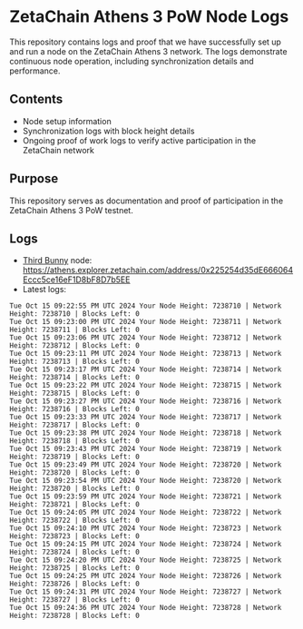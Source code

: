 # ZetaChain Athens 3 PoW Node Logs
This repository contains logs and proof that we have successfully set up and run a node on the ZetaChain Athens 3 network. The logs demonstrate continuous node operation, including synchronization details and performance.

## Contents
- Node setup information
- Synchronization logs with block height details
- Ongoing proof of work logs to verify active participation in the ZetaChain network

## Purpose
This repository serves as documentation and proof of participation in the ZetaChain Athens 3 PoW testnet.

## Logs

- [Third Bunny](https://thirdbunny.xyz/) node: https://athens.explorer.zetachain.com/address/0x225254d35dE666064Eccc5ce16eF1D8bF8D7b5EE
- Latest logs:
```
Tue Oct 15 09:22:55 PM UTC 2024 Your Node Height: 7238710 | Network Height: 7238710 | Blocks Left: 0
Tue Oct 15 09:23:00 PM UTC 2024 Your Node Height: 7238711 | Network Height: 7238711 | Blocks Left: 0
Tue Oct 15 09:23:06 PM UTC 2024 Your Node Height: 7238712 | Network Height: 7238712 | Blocks Left: 0
Tue Oct 15 09:23:11 PM UTC 2024 Your Node Height: 7238713 | Network Height: 7238713 | Blocks Left: 0
Tue Oct 15 09:23:17 PM UTC 2024 Your Node Height: 7238714 | Network Height: 7238714 | Blocks Left: 0
Tue Oct 15 09:23:22 PM UTC 2024 Your Node Height: 7238715 | Network Height: 7238715 | Blocks Left: 0
Tue Oct 15 09:23:27 PM UTC 2024 Your Node Height: 7238716 | Network Height: 7238716 | Blocks Left: 0
Tue Oct 15 09:23:33 PM UTC 2024 Your Node Height: 7238717 | Network Height: 7238717 | Blocks Left: 0
Tue Oct 15 09:23:38 PM UTC 2024 Your Node Height: 7238718 | Network Height: 7238718 | Blocks Left: 0
Tue Oct 15 09:23:43 PM UTC 2024 Your Node Height: 7238719 | Network Height: 7238719 | Blocks Left: 0
Tue Oct 15 09:23:49 PM UTC 2024 Your Node Height: 7238720 | Network Height: 7238720 | Blocks Left: 0
Tue Oct 15 09:23:54 PM UTC 2024 Your Node Height: 7238720 | Network Height: 7238720 | Blocks Left: 0
Tue Oct 15 09:23:59 PM UTC 2024 Your Node Height: 7238721 | Network Height: 7238721 | Blocks Left: 0
Tue Oct 15 09:24:05 PM UTC 2024 Your Node Height: 7238722 | Network Height: 7238722 | Blocks Left: 0
Tue Oct 15 09:24:10 PM UTC 2024 Your Node Height: 7238723 | Network Height: 7238723 | Blocks Left: 0
Tue Oct 15 09:24:15 PM UTC 2024 Your Node Height: 7238724 | Network Height: 7238724 | Blocks Left: 0
Tue Oct 15 09:24:20 PM UTC 2024 Your Node Height: 7238725 | Network Height: 7238725 | Blocks Left: 0
Tue Oct 15 09:24:25 PM UTC 2024 Your Node Height: 7238726 | Network Height: 7238726 | Blocks Left: 0
Tue Oct 15 09:24:31 PM UTC 2024 Your Node Height: 7238727 | Network Height: 7238727 | Blocks Left: 0
Tue Oct 15 09:24:36 PM UTC 2024 Your Node Height: 7238728 | Network Height: 7238728 | Blocks Left: 0
```
